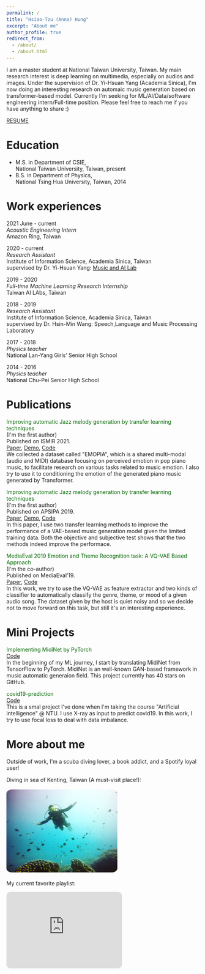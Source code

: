 ```yaml
---
permalink: /
title: "Hsiao-Tzu (Anna) Hung"
excerpt: "About me"
author_profile: true
redirect_from: 
  - /about/
  - /about.html
---
```


I am a master student at National Taiwan University, Taiwan. My main research interest is deep learning on multimedia, especially on audios and images. Under the supervision of Dr. Yi-Hsuan Yang (Academia Sinica), I'm now doing an interesting research on automaic music generation based on transformer-based model. Currently I'm seeking for ML/AI/Data/software engineering intern/Full-time position. Please feel free to reach me if you have anything to share :) 

[RESUME](https://annahung31.github.io/files/Anna_resume_2021_v2.pdf)


Education
======

* M.S. in Department of CSIE,  
National Taiwan University, Taiwan, present
* B.S. in Department of Physics,  
National Tsing Hua University, Taiwan, 2014



Work experiences
======

2021 June - current  
*Acoustic Engineering Intern*  
Amazon Ring, Taiwan


2020 - current  
*Research Assistant*  
Institute of Information Science, Academia Sinica, Taiwan  
supervised by Dr. Yi-Hsuan Yang: [Music and AI Lab](https://musicai.citi.sinica.edu.tw/)


2019 - 2020  
*Full-time Machine Learning Research Internship*  
Taiwan AI LAbs, Taiwan  

2018 - 2019  
*Research Assistant*  
Institute of Information Science, Academia Sinica, Taiwan  
supervised by Dr. Hsin-Min Wang: Speech,Language and Music Processing Laboratory  

2017 - 2018  
*Physics teacher*  
National Lan-Yang Girls’ Senior High School  

2014 - 2016  
*Physics teacher*  
National Chu-Pei Senior High School  



Publications
======

<font color="#006600">Improving automatic Jazz melody generation by transfer learning techniques</font>  
(I'm the first author)  
Published on ISMIR 2021.  
[Paper](), [Demo](https://annahung31.github.io/EMOPIA/), [Code](https://github.com/annahung31/EMOPIA)    
We collected a dataset called "EMOPIA", which is a shared multi-modal (audio and MIDI) database focusing on perceived emotion in pop piano music, to facilitate research on various tasks related to music emotion. I also try to use it to conditioning the emotion of the generated piano music generated by Transformer.  


<font color="#006600">Improving automatic Jazz melody generation by transfer learning techniques</font>  
(I'm the first author)  
Published on APSIPA 2019.  
[Paper](https://arxiv.org/abs/1908.09484), [Demo](https://annahung31.github.io/Publication-Demos/publications/jazz_melody_generation/), [Code](https://github.com/annahung31/jazz_melody_generation)    
In this paper, I use two transfer learning methods to improve the performance of a VAE-based music generation model given the limited training data. Both the objective and subjective test shows that the two methods indeed improve the performace.



<font color="#006600">MediaEval 2019 Emotion and Theme Recognition task: A VQ-VAE Based Approach</font>  
(I'm the co-author)  
Published on MediaEval’19.  
[Paper](https://evazangerle.at/publication/mediaeval-19-tai/mediaeval-19-tai.pdf), [Code](https://github.com/annahung31/moodtheme-tagging)  
In this work, we try to use the VQ-VAE as feature extractor and two kinds of classifier to automatically classify the genre, theme, or mood of a given audio song. The dataset given by the host is quiet noisy and so we decide not to move forward on this task, but still it's an interesting experience.


Mini Projects
======
<font color="#006600">Implementing MidiNet by PyTorch</font>  
[Code](https://github.com/annahung31/MidiNet-by-pytorch)  
In the beginning of my ML journey, I start by translating MidiNet from TensorFlow to PyTorch. MidiNet is an well-known GAN-based framework in music automatic generaion field. This project currently has 40 stars on GitHub. 

<font color="#006600">covid19-prediction</font>    
[Code](https://github.com/annahung31/covid19-prediction)  
This is a smal project I've done when I'm taking the course "Artificial intelligence" @ NTU. I use X-ray as input to predict covid19. In this work, I try to use focal loss to deal with data imbalance.




More about me
======  
Outside of work, I'm a scuba diving lover, a book addict, and a Spotify loyal user!


<style>

img {
  border-radius: 5%;
}
.resp-iframe {
  position: relative;
  top: 10;
  left: 0;
  width: 60%;
  height: 142;
  border-radius: 10px;
}
</style>

Diving in sea of Kenting, Taiwan (A must-visit place!):  
<br>
<img src="https://raw.githubusercontent.com/annahung31/annahung31.github.io/academic/images/diving.JPG" width=290 top=10 border-radius=10px>
<br><br>
My current favorite playlist:  
 <iframe class="resp-iframe" src="https://open.spotify.com/embed/playlist/37i9dQZF1DX889U0CL85jj?theme=0" width="50%" height="200" frameBorder="0" allowtransparency="true" allow="encrypted-media"></iframe>


